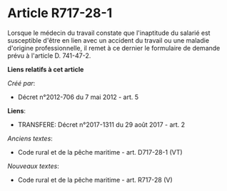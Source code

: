 # Article R717-28-1

Lorsque le médecin du travail constate que l'inaptitude du salarié est susceptible d'être en lien avec un accident du travail
ou une maladie d'origine professionnelle, il remet à ce dernier le formulaire de demande prévu à l'article D. 741-47-2.

**Liens relatifs à cet article**

_Créé par_:

  - Décret n°2012-706 du 7 mai 2012 - art. 5

**Liens**:

  - TRANSFERE: Décret n°2017-1311 du 29 août 2017 - art. 2

_Anciens textes_:

  - Code rural et de la pêche maritime - art. D717-28-1 (VT)

_Nouveaux textes_:

  - Code rural et de la pêche maritime - art. R717-28 (V)
